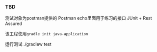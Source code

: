 ### TBD


测试对象为postman提供的 Postman echo里面用于练习的接口
JUnit + Rest Assured

该工程使用`gradle init java-application`

运行测试
./gradlew test

